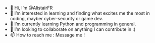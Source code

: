 - 👋 Hi, I’m @AlistairFR
- 👀 I’m interested in learning and finding what excites me the most in coding, mayber cyber-security or game dev.
- 🌱 I’m currently learning Python and programming in general.
- 💞️ I’m looking to collaborate on anything I can contribute in :)
- 📫 How to reach me : Message me !

<!---
AlistairFR/AlistairFR is a ✨ special ✨ repository because its `README.md` (this file) appears on your GitHub profile.
You can click the Preview link to take a look at your changes.
--->
